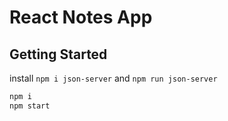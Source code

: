 # React Notes App

## Getting Started

install `npm i json-server` and `npm run json-server`

```bash
npm i
npm start
```
